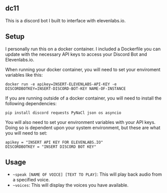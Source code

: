 ## dc11
This is a discord bot I built to interface with elevenlabs.io.

## Setup
I personally run this on a docker container. I included a Dockerfile you can update with the necessary API keys to access your Discord Bot and Elevenlabs.io.

When running your docker container, you will need to set your enviroment variables like this:
```
docker run -e apikey=INSERT-ELEVENLABS-API-KEY -e DISCORDBOTKEY=INSERT-DISCORD-BOT-KEY NAME-OF-INSTANCE
```

If you are running outside of a docker container, you will need to install the following dependencies:
```
pip install discord requests PyNaCl json os asyncio
```
You will also need to set your environment variables with your API keys. Doing so is dependent upon your system environment, but these are what you will need to set:
```
apikey = "INSERT API KEY FOR ELEVENLABS.IO"
DISCORDBOTKEY = "INSERT DISCORD BOT KEY"
```
## Usage
- `~speak [NAME OF VOICE] [TEXT TO PLAY]`: This will play back audio from a specified voice.
- `~voices`: This will display the voices you have available.
